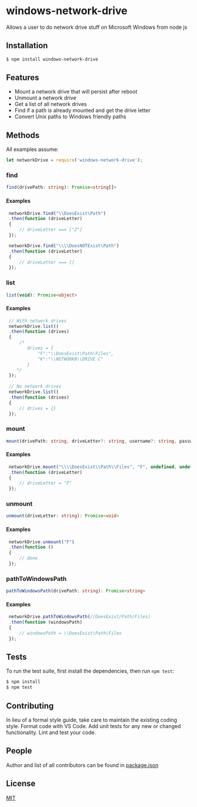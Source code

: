 # windows-network-drive

Allows a user to do network drive stuff on Microsoft Windows from node js

## Installation

```bash
$ npm install windows-network-drive
```
## Features

* Mount a network drive that will persist after reboot
* Unmount a network drive
* Get a list of all network drives
* Find if a path is already mounted and get the drive letter
* Convert Unix paths to Windows friendly paths

## Methods

All examples assume:

```javascript
let networkDrive = require('windows-network-drive');
```

### find

```typescript
find(drivePath: string): Promise<string[]>
```

#### Examples

```javascript
 networkDrive.find("\\DoesExist\Path")
 .then(function (driveLetter)
 {
	 // driveLetter === ["Z"]
 });

 networkDrive.find("\\\\DoesNOTExist\Path")
 .then(function (driveLetter)
 {
	 // driveLetter === []
 });
```

### list

```typescript
list(void): Promise<object>
```

#### Examples

```javascript
 // With network drives
 networkDrive.list()
 .then(function (drives)
 {
	 /*
		drives = {
			"F":"\\DoesExist\Path\Files",
			"K":"\\NETWORKB\\DRIVE C"
		}
	*/
 });
 
 // No network drives
 networkDrive.list()
 .then(function (drives)
 {
	 // drives = {}
 });
```

### mount

```typescript
mount(drivePath: string, driveLetter?: string, username?: string, password?: string): Promise<string>
```

#### Examples

```javascript
 networkDrive.mount("\\\\DoesExist\\Path\\Files", "F", undefined, undefined)
 .then(function (driveLetter)
 {
	 // driveLetter = "F"
 });
```

### unmount

```typescript
unmount(driveLetter: string): Promise<void>
```

#### Examples

```javascript
 networkDrive.unmount("F")
 .then(function ()
 {
	 // done
 });
```

### pathToWindowsPath

```typescript
pathToWindowsPath(drivePath: string): Promise<string>
```

#### Examples

```javascript
 networkDrive.pathToWindowsPath(//DoesExist/Path/Files)
 .then(function (windowsPath)
 {
	 // windowsPath = \\DoesExist\Path\Files
 });
```

## Tests

  To run the test suite, first install the dependencies, then run `npm test`:

```bash
$ npm install
$ npm test
```

## Contributing

In lieu of a formal style guide, take care to maintain the existing coding style. Format code with VS Code. Add unit tests for any new or changed functionality. Lint and test your code.

## People

Author and list of all contributors can be found in [package.json](package.json)

## License

  [MIT](LICENSE)